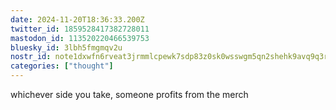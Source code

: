 ```yaml
---
date: 2024-11-20T18:36:33.200Z
twitter_id: 1859528417382728011
mastodon_id: 113520220466539753
bluesky_id: 3lbh5fmgmqv2u
nostr_id: note1dxwfn6rveat3jrmmlcpewk7sdp83z0sk0wsswgm5qn2shehk9avq9q3rgf
categories: ["thought"]
---
```

whichever side you take, someone profits from the merch
